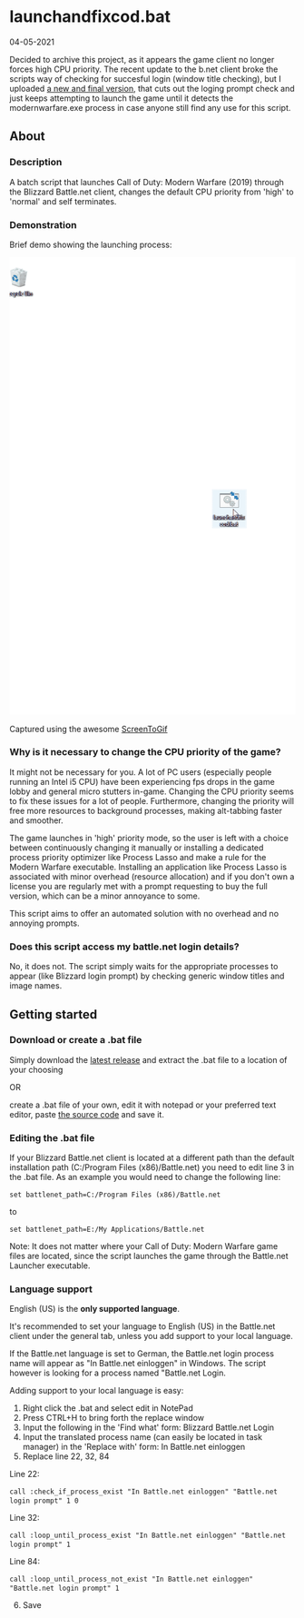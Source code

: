 # launchandfixcod.bat

04-05-2021

Decided to archive this project, as it appears the game client no longer forces high CPU priority. The recent update to the b.net client broke the scripts way of checking for succesful login (window title checking), but I uploaded [a new and final version](https://github.com/nooberfrombaldursgate/launchandfixcod/blob/master/modernwarfare2019-new.bat), that cuts out the loging prompt check and just keeps attempting to launch the game until it detects the modernwarfare.exe process in case anyone still find any use for this script.


## About

### Description

A batch script that launches Call of Duty: Modern Warfare (2019) through the Blizzard Battle.net client, changes the default CPU priority from 'high' to 'normal' and self terminates.

### Demonstration

Brief demo showing the launching process:

![Picture](https://github.com/atyourservicesire/launchandfixcod/blob/master/assets/demo.gif)

Captured using the awesome [ScreenToGif](https://github.com/NickeManarin/ScreenToGif)

### Why is it necessary to change the CPU priority of the game?

It might not be necessary for you. A lot of PC users (especially people running an Intel i5 CPU) have been experiencing fps drops in the game lobby and general micro stutters in-game. Changing the CPU priority seems to fix these issues for a lot of people. Furthermore, changing the priority will free more resources to background processes, making alt-tabbing faster and smoother. 

The game launches in 'high' priority mode, so the user is left with a choice between continuously changing it manually or installing a dedicated process priority optimizer like Process Lasso and make a rule for the Modern Warfare executable. Installing an application like Process Lasso is associated with minor overhead (resource allocation) and if you don't own a license you are regularly met with a prompt requesting to buy the full version, which can be a minor annoyance to some.

This script aims to offer an automated solution with no overhead and no annoying prompts.

### Does this script access my battle.net login details?

No, it does not. The script simply waits for the appropriate processes to appear (like Blizzard login prompt) by checking generic window titles and image names.

## Getting started

### Download or create a .bat file

Simply download the [latest release](https://github.com/atyourservicesire/launchandfixcod/files/4048762/launchandfixcod-v0.1.0.zip) and extract the .bat file to a location of your choosing

OR 

create a .bat file of your own, edit it with notepad or your preferred text editor, paste [the source code](https://github.com/atyourservicesire/launchandfixcod/blob/master/launchandfixcod.bat) and save it.

### Editing the .bat file

If your Blizzard Battle.net client is located at a different path than the default installation path (C:/Program Files (x86)/Battle.net) you need to edit line 3 in the .bat file. As an example you would need to change the following line:

```
set battlenet_path=C:/Program Files (x86)/Battle.net
```

to

```
set battlenet_path=E:/My Applications/Battle.net
```

Note: It does not matter where your Call of Duty: Modern Warfare game files are located, since the script launches the game through the Battle.net Launcher executable.

### Language support

English (US) is the **only supported language**.

It's recommended to set your language to English (US) in the Battle.net client under the general tab, unless you add support to your local language.

If the Battle.net language is set to German, the Battle.net login process name will appear as "In Battle.net einloggen" in Windows. The script however is looking for a process named "Battle.net Login.

Adding support to your local language is easy: 
1) Right click the .bat and select edit in NotePad
2) Press CTRL+H to bring forth the replace window
3) Input the following in the 'Find what' form: Blizzard Battle.net Login
4) Input the translated process name (can easily be located in task manager) in the 'Replace with' form: In Battle.net einloggen
5) Replace line 22, 32, 84

Line 22:
```
call :check_if_process_exist "In Battle.net einloggen" "Battle.net login prompt" 1 0
```

Line 32:
```
call :loop_until_process_exist "In Battle.net einloggen" "Battle.net login prompt" 1
```

Line 84:
```
call :loop_until_process_not_exist "In Battle.net einloggen" "Battle.net login prompt" 1
```

6) Save 
